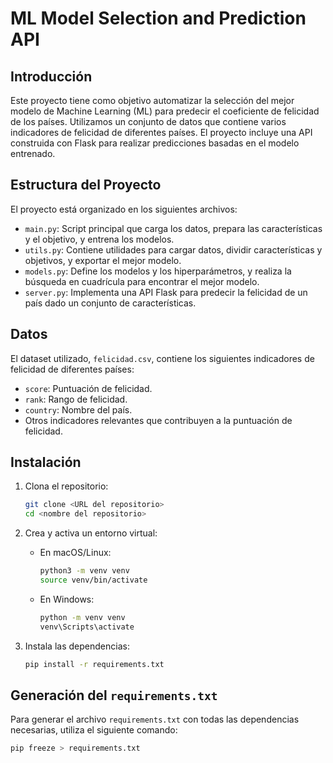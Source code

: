 # ML Model Selection and Prediction API

## Introducción

Este proyecto tiene como objetivo automatizar la selección del mejor modelo de Machine Learning (ML) para predecir el coeficiente de felicidad de los países. Utilizamos un conjunto de datos que contiene varios indicadores de felicidad de diferentes países. El proyecto incluye una API construida con Flask para realizar predicciones basadas en el modelo entrenado.

## Estructura del Proyecto

El proyecto está organizado en los siguientes archivos:

- `main.py`: Script principal que carga los datos, prepara las características y el objetivo, y entrena los modelos.
- `utils.py`: Contiene utilidades para cargar datos, dividir características y objetivos, y exportar el mejor modelo.
- `models.py`: Define los modelos y los hiperparámetros, y realiza la búsqueda en cuadrícula para encontrar el mejor modelo.
- `server.py`: Implementa una API Flask para predecir la felicidad de un país dado un conjunto de características.

## Datos

El dataset utilizado, `felicidad.csv`, contiene los siguientes indicadores de felicidad de diferentes países:

- `score`: Puntuación de felicidad.
- `rank`: Rango de felicidad.
- `country`: Nombre del país.
- Otros indicadores relevantes que contribuyen a la puntuación de felicidad.

## Instalación

1. Clona el repositorio:
    ```sh
    git clone <URL del repositorio>
    cd <nombre del repositorio>
    ```

2. Crea y activa un entorno virtual:
    - En macOS/Linux:
      ```sh
      python3 -m venv venv
      source venv/bin/activate
      ```
    - En Windows:
      ```sh
      python -m venv venv
      venv\Scripts\activate
      ```

3. Instala las dependencias:
    ```sh
    pip install -r requirements.txt
    ```

## Generación del `requirements.txt`

Para generar el archivo `requirements.txt` con todas las dependencias necesarias, utiliza el siguiente comando:
```sh
pip freeze > requirements.txt

